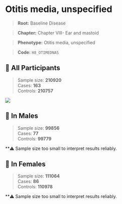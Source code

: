 # Otitis media, unspecified

> **Root:** Baseline Disease  

> **Chapter:** Chapter VIII- Ear and mastoid  

> **Phenotype:** Otitis media, unspecified  

> **Code:** `H8_OTIMEDNAS`

## 🧪 All Participants  
> Sample size: **210920**  
> Cases: **163**  
> Controls: **210757**
<img src="/Disease/Figures/ALL/Baseline/H8_OTIMEDNAS.png"/>
<CsvTable src="/Disease/Data/ALL/Baseline/LG_H8_OTIMEDNAS.csv" label="🔍 View full results" />

## 👨 In Males  
> Sample size: **99856**  
> Cases: **77**  
> Controls: **99779**

**⚠️ Sample size too small to interpret results reliably.

## 👩 In Females  
> Sample size: **111064**  
> Cases: **86**  
> Controls: **110978**

**⚠️ Sample size too small to interpret results reliably.
